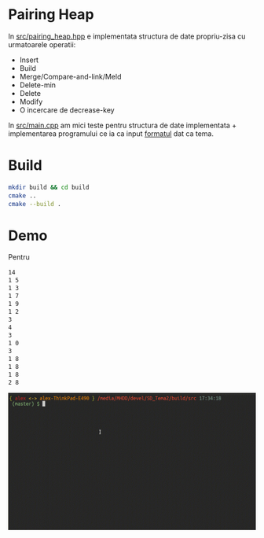 # Pairing Heap

In [src/pairing\_heap.hpp](https://github.com/AlexandruIca/SD_Tema2/blob/master/src/pairing_heap.hpp)
e implementata structura de date propriu-zisa cu
urmatoarele operatii:
* Insert
* Build
* Merge/Compare-and-link/Meld
* Delete-min
* Delete
* Modify
* O incercare de decrease-key

In [src/main.cpp](https://github.com/AlexandruIca/SD_Tema2/blob/master/src/main.cpp)
am mici teste pentru structura de date implementata + implementarea programului
ce ia ca input [formatul](https://github.com/AlexandruIca/SD_Tema2/blob/master/src/test.txt)
dat ca tema.

# Build

```sh
mkdir build && cd build
cmake ..
cmake --build .
```

# Demo

Pentru
```
14
1 5
1 3
1 7
1 9
1 2
3
4
3
1 0
3
1 8
1 8
1 8
2 8
```

![Couldn't load GIF :(](./media/SDT2.gif)
